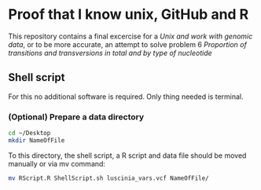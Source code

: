 # Proof that I know unix, GitHub and R
This repository contains a final excercise for a *Unix and work with genomic data*, or to be more accurate, an attempt to solve problem 6 *Proportion of transitions and transversions in total and by type of nucleotide*

## Shell script
For this no additional software is required. Only thing needed is terminal. 
### (Optional) Prepare a data directory
``` bash
cd ~/Desktop
mkdir NameOfFile 
```
To this directory, the shell script, a R script and data file should be moved manually or via mv command:
``` bash
mv RScript.R ShellScript.sh luscinia_vars.vcf NameOfFile/
```
